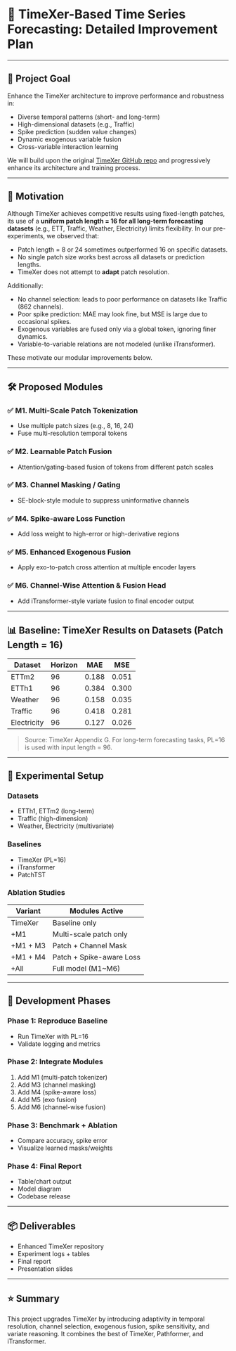
# 📘 TimeXer-Based Time Series Forecasting: Detailed Improvement Plan

---

## 📌 Project Goal

Enhance the TimeXer architecture to improve performance and robustness in:
- Diverse temporal patterns (short- and long-term)
- High-dimensional datasets (e.g., Traffic)
- Spike prediction (sudden value changes)
- Dynamic exogenous variable fusion
- Cross-variable interaction learning

We will build upon the original [TimeXer GitHub repo](https://github.com/thuml/TimeXer) and progressively enhance its architecture and training process.

---

## 🎯 Motivation

Although TimeXer achieves competitive results using fixed-length patches, its use of a **uniform patch length = 16 for all long-term forecasting datasets** (e.g., ETT, Traffic, Weather, Electricity) limits flexibility. In our pre-experiments, we observed that:
- Patch length = 8 or 24 sometimes outperformed 16 on specific datasets.
- No single patch size works best across all datasets or prediction lengths.
- TimeXer does not attempt to **adapt** patch resolution.

Additionally:
- No channel selection: leads to poor performance on datasets like Traffic (862 channels).
- Poor spike prediction: MAE may look fine, but MSE is large due to occasional spikes.
- Exogenous variables are fused only via a global token, ignoring finer dynamics.
- Variable-to-variable relations are not modeled (unlike iTransformer).

These motivate our modular improvements below.

---

## 🛠️ Proposed Modules

### ✅ M1. Multi-Scale Patch Tokenization
- Use multiple patch sizes (e.g., 8, 16, 24)
- Fuse multi-resolution temporal tokens

### ✅ M2. Learnable Patch Fusion
- Attention/gating-based fusion of tokens from different patch scales

### ✅ M3. Channel Masking / Gating
- SE-block-style module to suppress uninformative channels

### ✅ M4. Spike-aware Loss Function
- Add loss weight to high-error or high-derivative regions

### ✅ M5. Enhanced Exogenous Fusion
- Apply exo-to-patch cross attention at multiple encoder layers

### ✅ M6. Channel-Wise Attention & Fusion Head
- Add iTransformer-style variate fusion to final encoder output

---

## 📊 Baseline: TimeXer Results on Datasets (Patch Length = 16)

| Dataset     | Horizon | MAE   | MSE   |
|-------------|---------|-------|-------|
| ETTm2       | 96      | 0.188 | 0.051 |
| ETTh1       | 96      | 0.384 | 0.300 |
| Weather     | 96      | 0.158 | 0.035 |
| Traffic     | 96      | 0.418 | 0.281 |
| Electricity | 96      | 0.127 | 0.026 |

> Source: TimeXer Appendix G. For long-term forecasting tasks, PL=16 is used with input length = 96.

---

## 🔬 Experimental Setup

### Datasets
- ETTh1, ETTm2 (long-term)
- Traffic (high-dimension)
- Weather, Electricity (multivariate)

### Baselines
- TimeXer (PL=16)
- iTransformer
- PatchTST

### Ablation Studies
| Variant     | Modules Active             |
|-------------|----------------------------|
| TimeXer     | Baseline only              |
| +M1         | Multi-scale patch only     |
| +M1 + M3    | Patch + Channel Mask       |
| +M1 + M4    | Patch + Spike-aware Loss   |
| +All        | Full model (M1~M6)         |

---

## 🧪 Development Phases

### Phase 1: Reproduce Baseline
- Run TimeXer with PL=16
- Validate logging and metrics

### Phase 2: Integrate Modules
1. Add M1 (multi-patch tokenizer)
2. Add M3 (channel masking)
3. Add M4 (spike-aware loss)
4. Add M5 (exo fusion)
5. Add M6 (channel-wise fusion)

### Phase 3: Benchmark + Ablation
- Compare accuracy, spike error
- Visualize learned masks/weights

### Phase 4: Final Report
- Table/chart output
- Model diagram
- Codebase release

---

## 📦 Deliverables

- Enhanced TimeXer repository
- Experiment logs + tables
- Final report
- Presentation slides

---

## ⭐ Summary

This project upgrades TimeXer by introducing adaptivity in temporal resolution, channel selection, exogenous fusion, spike sensitivity, and variate reasoning. It combines the best of TimeXer, Pathformer, and iTransformer.
